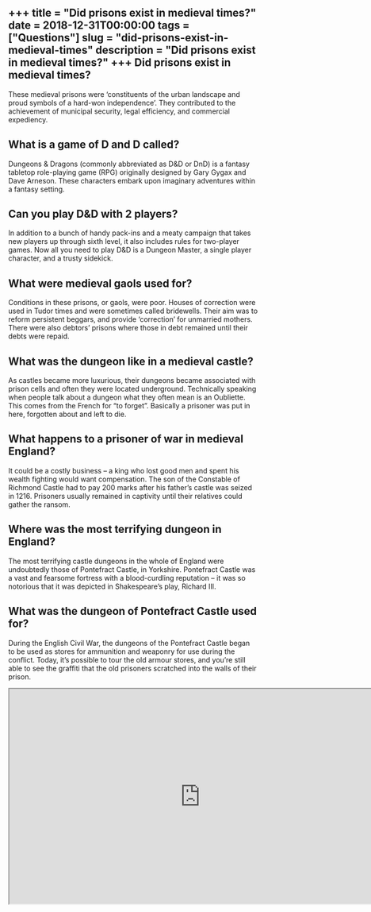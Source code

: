 +++
title = "Did prisons exist in medieval times?"
date = 2018-12-31T00:00:00
tags = ["Questions"]
slug = "did-prisons-exist-in-medieval-times"
description = "Did prisons exist in medieval times?"
+++
Did prisons exist in medieval times?
------------------------------------

These medieval prisons were ‘constituents of the urban landscape and proud symbols of a hard-won independence’. They contributed to the achievement of municipal security, legal efficiency, and commercial expediency.

What is a game of D and D called?
---------------------------------

Dungeons &amp; Dragons (commonly abbreviated as D&amp;D or DnD) is a fantasy tabletop role-playing game (RPG) originally designed by Gary Gygax and Dave Arneson. These characters embark upon imaginary adventures within a fantasy setting.

Can you play D&amp;D with 2 players?
------------------------------------

In addition to a bunch of handy pack-ins and a meaty campaign that takes new players up through sixth level, it also includes rules for two-player games. Now all you need to play D&amp;D is a Dungeon Master, a single player character, and a trusty sidekick.

What were medieval gaols used for?
----------------------------------

Conditions in these prisons, or gaols, were poor. Houses of correction were used in Tudor times and were sometimes called bridewells. Their aim was to reform persistent beggars, and provide ‘correction’ for unmarried mothers. There were also debtors’ prisons where those in debt remained until their debts were repaid.

What was the dungeon like in a medieval castle?
-----------------------------------------------

As castles became more luxurious, their dungeons became associated with prison cells and often they were located underground. Technically speaking when people talk about a dungeon what they often mean is an Oubliette. This comes from the French for “to forget”. Basically a prisoner was put in here, forgotten about and left to die.

What happens to a prisoner of war in medieval England?
------------------------------------------------------

It could be a costly business – a king who lost good men and spent his wealth fighting would want compensation. The son of the Constable of Richmond Castle had to pay 200 marks after his father’s castle was seized in 1216. Prisoners usually remained in captivity until their relatives could gather the ransom.

Where was the most terrifying dungeon in England?
-------------------------------------------------

The most terrifying castle dungeons in the whole of England were undoubtedly those of Pontefract Castle, in Yorkshire. Pontefract Castle was a vast and fearsome fortress with a blood-curdling reputation – it was so notorious that it was depicted in Shakespeare’s play, Richard III.

What was the dungeon of Pontefract Castle used for?
---------------------------------------------------

During the English Civil War, the dungeons of the Pontefract Castle began to be used as stores for ammunition and weaponry for use during the conflict. Today, it’s possible to tour the old armour stores, and you’re still able to see the graffiti that the old prisoners scratched into the walls of their prison.

<iframe allow="accelerometer; autoplay; clipboard-write; encrypted-media; gyroscope; picture-in-picture" allowfullscreen="" class="__youtube_prefs__  epyt-is-override  no-lazyload" data-no-lazy="1" data-origheight="433" data-origwidth="770" data-skipgform_ajax_framebjll="" height="433" id="_ytid_18334" loading="lazy" src="https://www.youtube.com/embed/aZUi25JqRo0?enablejsapi=1&autoplay=0&cc_load_policy=0&cc_lang_pref=&iv_load_policy=1&loop=0&modestbranding=0&rel=1&fs=1&playsinline=0&autohide=2&theme=dark&color=red&controls=1&" title="YouTube player" width="770"></iframe>